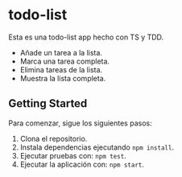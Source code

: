 # todo-list

Esta es una todo-list app hecho con TS y TDD. 



- Añade un tarea a la lista.
- Marca una tarea completa.
- Elimina tareas de la lista.
- Muestra la lista completa.

## Getting Started

Para comenzar, sigue los siguientes pasos: 
1. Clona el repositorio.
2. Instala dependencias ejecutando `npm install`.
3. Ejecutar pruebas con: `npm test`.
4. Ejecutar la aplicación con: `npm start`.